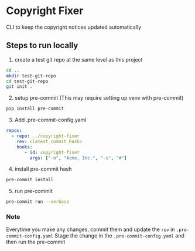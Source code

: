 # Copyright Fixer 

CLI to keep the copyright notices updated automatically

## Steps to run locally

1. create a test git repo at the same level as this project

```bash
cd ..
mkdir test-git-repo
cd test-git-repo
git init .
```

2. setup pre-commit (This may require setting up venv with pre-commit)

```bash
pip install pre-commit
```

3. Add .pre-commit-config.yaml 

```yaml
repos:
  - repo: ../copyright-fixer
    rev: <latest_commit_hash>
    hooks:
       - id: copyright-fixer
         args: ["-n", "Acme, Inc.", "-s", "#"]
```

4. install pre-commit hash

```bash
pre-commit install
```

5. run pre-commit 
```bash
pre-commit run --verbose
```

### Note

Everytime you make any changes, commit them and update the `rev` in `.pre-commit-config.yaml`
Stage the change in the `.pre-commit-config.yaml` and then run the pre-commit